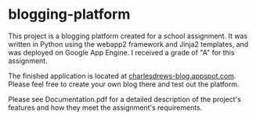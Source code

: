 blogging-platform
=================

This project is a blogging platform created for a school assignment. It was written in Python using the webapp2 framework and Jinja2 templates, and was deployed on Google App Engine. I received a grade of "A" for this assignment.

The finished application is located at [charlesdrews-blog.appspot.com](http://charlesdrews-blog.appspot.com/). Please feel free to create your own blog there and test out the platform.

Please see Documentation.pdf for a detailed description of the project's features and how they meet the assignment's requirements.
